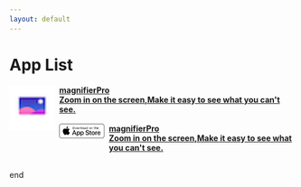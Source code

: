 ```yaml
---
layout: default
---
```


# App List


<a href="./magnifier/magnifier"  class="button fork">
<img style="display: block; vertical-align: middle;  margin-right: 8px; float: left;" src="./magnifier/icon.png" width="80">
<span style="display: block; overflow: auto;">
<strong>magnifierPro
<br>Zoom in on the screen,Make it easy to see what you can't see.
</strong>
</span>
</a>

<br>

<a href="./magnifier/magnifier" class="button fork">
<img style="display: block; vertical-align: middle;  margin-right: 8px; float: left;" src="./AppStoreBadgeUSWhite.png" width="80">
<span style="display: block; overflow: auto;">
<strong>magnifierPro
<br>Zoom in on the screen,Make it easy to see what you can't see.
</strong>
</span>
</a>

<br>

end

